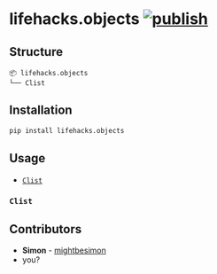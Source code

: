 # lifehacks.objects [![publish](https://github.com/mightbesimon/lifehacks.objects/actions/workflows/publish.yml/badge.svg)](https://github.com/mightbesimon/lifehacks.objects)

## Structure

```plaintext
📦 lifehacks.objects
└── Clist
```

## Installation

```bash
pip install lifehacks.objects
```

## Usage

- [`Clist`](#clist)

### `Clist`



## Contributors

- **Simon** - [mightbesimon](https://github.com/mightbesimon)
- you?
